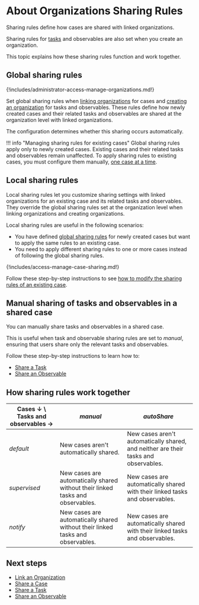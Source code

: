 # About Organizations Sharing Rules

Sharing rules define how cases are shared with linked organizations.

Sharing rules for [tasks](../../user-guides/analyst-corner/tasks/about-tasks.md) and observables are also set when you create an organization.

This topic explains how these sharing rules function and work together.

## Global sharing rules

{!includes/administrator-access-manage-organizations.md!}

Set global sharing rules when [linking organizations](link-an-organization.md) for cases and [creating an organization](create-an-organization.md) for tasks and observables. These rules define how newly created cases and their related tasks and observables are shared at the organization level with linked organizations.

The configuration determines whether this sharing occurs automatically.

!!! info "Managing sharing rules for existing cases"
    Global sharing rules apply only to newly created cases. Existing cases and their related tasks and observables remain unaffected. To apply sharing rules to existing cases, you must configure them manually, [one case at a time](#local-sharing-rules).

## Local sharing rules

Local sharing rules let you customize sharing settings with linked organizations for an existing case and its related tasks and observables. They override the global sharing rules set at the organization level when linking organizations and creating organizations.

Local sharing rules are useful in the following scenarios:

* You have defined [global sharing rules](#global-sharing-rules) for newly created cases but want to apply the same rules to an existing case.
* You need to apply different sharing rules to one or more cases instead of following the global sharing rules.

{!includes/access-manage-case-sharing.md!}

Follow these step-by-step instructions to see [how to modify the sharing rules of an existing case](../../user-guides/analyst-corner/cases/share-a-case.md).

## Manual sharing of tasks and observables in a shared case

You can manually share tasks and observables in a shared case. 

This is useful when task and observable sharing rules are set to *manual*, ensuring that users share only the relevant tasks and observables.

Follow these step-by-step instructions to learn how to:

* [Share a Task](../../user-guides/analyst-corner/tasks/share-a-task.md)
* [Share an Observable](../../user-guides/analyst-corner/cases/share-an-observable.md)

## How sharing rules work together

| Cases ↓ \ Tasks and observables → | *manual* | *autoShare* |
|----------------------------------------------------------|--------------------------------------|--------------------------------------|
| *default* | New cases aren't automatically shared. | New cases aren't automatically shared, and neither are their tasks and observables. |
| *supervised* | New cases are automatically shared without their linked tasks and observables.| New cases are automatically shared with their linked tasks and observables. |
| *notify* | New cases are automatically shared without their linked tasks and observables. | New cases are automatically shared with their linked tasks and observables. |

## Next steps

* [Link an Organization](link-an-organization.md)
* [Share a Case](../../user-guides/analyst-corner/cases/share-a-case.md)
* [Share a Task](../../user-guides/analyst-corner/tasks/share-a-task.md)
* [Share an Observable](../../user-guides/analyst-corner/cases/share-an-observable.md)